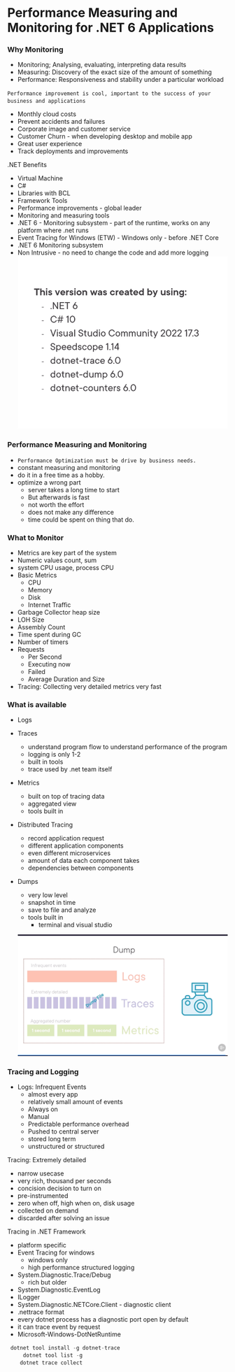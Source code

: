 ﻿# Performance Measuring and Monitoring for .NET 6 Applications

### Why Monitoring
- Monitoring; Analysing, evaluating, interpreting data results
- Measuring: Discovery of the exact size of the amount of something
- Performance: Responsiveness and stability under a particular workload

`Performance improvement is cool, important to the success of your business and applications`

- Monthly cloud costs
- Prevent accidents and failures
- Corporate image and customer service
- Customer Churn - when developing desktop and mobile app
- Great user experience
- Track deployments and improvements

.NET Benefits
 - Virtual Machine
 - C#
 - Libraries with BCL
 - Framework Tools
 - Performance improvements - global leader
 - Monitoring and measuring tools
 - .NET 6 - Monitoring subsystem - part of the runtime, works on any platform where .net runs
 - Event Tracing for Windows (ETW) - Windows only - before .NET Core
 - .NET 6 Monitoring subsystem
 - Non Intrusive - no need to change the code and add more logging
![](../docs/Performance_1.png)

### Performance Measuring and Monitoring
 - `Performance Optimization must be drive by business needs.`
 - constant measuring and monitoring
 - do it in a free time as a hobby.
 - optimize a wrong part
   - server takes a long time to start
   - But afterwards is fast
   - not worth the effort
   - does not make any difference
   - time could be spent on thing that do.
### What to Monitor
 - Metrics are key part of the system
 - Numeric values count, sum 
 - system CPU usage, process CPU
 - Basic Metrics
   - CPU
   - Memory
   - Disk
   - Internet Traffic
 -  Garbage Collector heap size
 - LOH Size
 - Assembly Count
 - Time spent during GC
 - Number of timers
 - Requests
   - Per Second
   - Executing now
   - Failed
   - Average Duration and Size
 - Tracing: Collecting very detailed metrics very fast

### What is available
- Logs
- Traces
  - understand program flow to understand performance of the program
  - logging is only 1-2
  - built in tools
  - trace used by .net team itself
- Metrics
  - built on top of tracing data
  - aggregated view
  - tools built in
- Distributed Tracing
  - record application request
  - different application components
  - even different microservices
  - amount of data each component takes
  - dependencies between components
- Dumps
  - very low level
  - snapshot in time
  - save to file and analyze
  - tools built in
    - terminal and visual studio
    
  ![](../docs/Performance_2.png)

### Tracing and Logging
- Logs: Infrequent Events
  - almost every app
  - relatively small amount of events
  - Always on
  - Manual
  - Predictable performance overhead
  - Pushed to central server
  - stored long term
  - unstructured or structured

Tracing: Extremely detailed
 - narrow usecase
 - very rich, thousand per seconds
 - concision decision to turn on
 - pre-instrumented
 - zero when off, high when on, disk usage
 - collected on demand
 - discarded after solving an issue

Tracing in .NET Framework
 - platform specific
 - Event Tracing for windows
   - windows only
   - high performance structured logging
 - System.Diagnostic.Trace/Debug
   -  rich but older
 - System.Diagnostic.EventLog
 - ILogger
 - System.Diagnostic.NETCore.Client - diagnostic client
 - .nettrace format
 - every dotnet process has a diagnostic port open by default
 - it can trace event by request
 - Microsoft-Windows-DotNetRuntime

```cs
 dotnet tool install -g dotnet-trace
     dotnet tool list -g
    dotnet trace collect 
     
```
